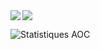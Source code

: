<a href="https://github.com/anuraghazra/github-readme-stats">
  <img align="center" src="https://github-readme-stats.vercel.app/api?username=typ49&show_icons=true&theme=blue-green" />
</a>
<a href="https://github.com/anuraghazra/github-readme-stats">
  <img align="left" src="https://github-readme-stats.vercel.app/api/top-langs/?username=typ49&show_icons=true&layout=compact&theme=blue-green&hide=jupyter%20notebook"/>
</a>

![Statistiques AOC](https://aoc-stats.vercel.app/api/card?username=typ49&totalStars=68&currentYearStars=16&currentDay=22&completedDays=8&currentYear=2024)
